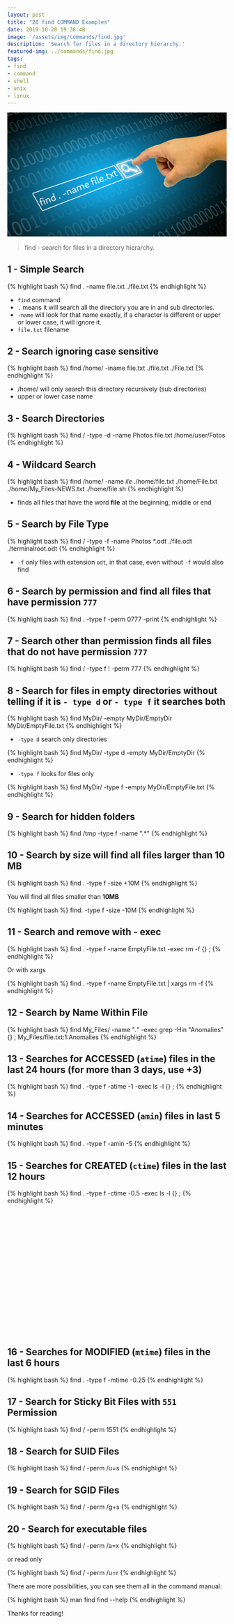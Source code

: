 ```yaml
---
layout: post
title: "20 find COMMAND Examples"
date: 2019-10-28 19:38:48
image: '/assets/img/commands/find.jpg'
description: 'Search for files in a directory hierarchy.'
featured-img: ../commands/find.jpg
tags:
- find
- command
- shell
- unix
- linux
---
```


![20 find COMMAND Examples](/assets/img/commands/find.jpg)

> find - search for files in a directory hierarchy.

## 1 - Simple Search
{% highlight bash %}
find . -name file.txt
./file.txt
{% endhighlight %}

* `find` command
* `.` means it will search all the directory you are in and sub directories.
* `-name` will look for that name exactly, if a character is different or upper or lower case, it will ignore it.
* `file.txt` filename

## 2 - Search ignoring case sensitive
{% highlight bash %}
find /home/ -iname file.txt
./file.txt
./File.txt
{% endhighlight %}

* /home/ will only search this directory recursively (sub directories)
* upper or lower case name

## 3 - Search Directories
{% highlight bash %}
find / -type -d -name Photos file.txt
/home/user/Fotos
{% endhighlight %}

## 4 - Wildcard Search
{% highlight bash %}
find /home/ -name *ile*
./home/file.txt
./home/File.txt
./home/My_Files-NEWS.txt
./home/file.sh
{% endhighlight %}

* finds all files that have the word **file** at the beginning, middle or end

## 5 - Search by File Type
{% highlight bash %}
find / -type -f -name Photos *.odt
./file.odt
./terminalroot.odt
{% endhighlight %}

* `-f` only files with extension `odt`, in that case, even without `-f` would also find

<!-- RETANGULO LARGO -->
<script async src="https://pagead2.googlesyndication.com/pagead/js/adsbygoogle.js"></script>
<!-- Informat -->
<ins class="adsbygoogle"
style="display:block"
data-ad-client="ca-pub-2838251107855362"
data-ad-slot="2327980059"
data-ad-format="auto"
data-full-width-responsive="true"></ins>
<script>
(adsbygoogle = window.adsbygoogle || []).push({});
</script>

## 6 - Search by permission and find all files that have permission `777`
{% highlight bash %}
find . -type f -perm 0777 -print
{% endhighlight %}

## 7 - Search other than permission finds all files that do not have permission `777`
{% highlight bash %}
find / -type f ! -perm 777
{% endhighlight %}

## 8 - Search for files in empty directories without telling if it is `- type d` or `- type f` it searches both

{% highlight bash %}
find MyDir/ -empty
MyDir/EmptyDir
MyDir/EmptyFile.txt
{% endhighlight %}

* `-type d` search only directories

{% highlight bash %}
find MyDir/ -type d -empty
MyDir/EmptyDir
{% endhighlight %}

* `-type f` looks for files only

{% highlight bash %}
find MyDir/ -type f -empty
MyDir/EmptyFile.txt
{% endhighlight %}

## 9 - Search for hidden folders

{% highlight bash %}
find /tmp -type f -name ".*"
{% endhighlight %}

## 10 - Search by size will find all files larger than 10 MB

{% highlight bash %}
find . -type f -size +10M
{% endhighlight %}

You will find all files smaller than **10MB**

{% highlight bash %}
find. -type f -size -10M
{% endhighlight %}

<!-- RETANGULO LARGO 2 -->
<script async src="//pagead2.googlesyndication.com/pagead/js/adsbygoogle.js"></script>
<ins class="adsbygoogle"
style="display:block; text-align:center;"
data-ad-layout="in-article"
data-ad-format="fluid"
data-ad-client="ca-pub-2838251107855362"
data-ad-slot="8549252987"></ins>
<script>
(adsbygoogle = window.adsbygoogle || []).push({});
</script>

## 11 - Search and remove with __- exec__

{% highlight bash %}
find . -type f -name EmptyFile.txt -exec rm -f {} \;
{% endhighlight %}

Or with xargs

{% highlight bash %}
find . -type f -name EmptyFile.txt | xargs rm -f
{% endhighlight %}


## 12 - Search by Name Within File
{% highlight bash %}
find My_Files/ -name "*.*" -exec grep -Hin "Anomalies" {} \;
My_Files/file.txt:1:Anomalies
{% endhighlight %}

## 13 - Searches for ACCESSED (`atime`) files in the last 24 hours (for more than 3 days, use +3)

{% highlight bash %}
find . -type f -atime -1 -exec ls -l {} \;
{% endhighlight %}

## 14 - Searches for ACCESSED (`amin`) files in last 5 minutes
{% highlight bash %}
find . -type f -amin -5
{% endhighlight %}

## 15 - Searches for CREATED (`ctime`) files in the last 12 hours
{% highlight bash %}
find . -type f -ctime -0.5 -exec ls -l {} \;
{% endhighlight %}

<!-- QUADRADO -->
<script async src="//pagead2.googlesyndication.com/pagead/js/adsbygoogle.js"></script>
<ins class="adsbygoogle"
style="display:inline-block;width:336px;height:280px"
data-ad-client="ca-pub-2838251107855362"
data-ad-slot="5351066970"></ins>
<script>
(adsbygoogle = window.adsbygoogle || []).push({});
</script>

## 16 - Searches for MODIFIED (`mtime`) files in the last 6 hours
{% highlight bash %}
find . -type f -mtime -0.25
{% endhighlight %}

## 17 - Search for Sticky Bit Files with `551` Permission
{% highlight bash %}
find / -perm 1551
{% endhighlight %}

## 18 - Search for SUID Files
{% highlight bash %}
find / -perm /u=s
{% endhighlight %}

## 19 - Search for SGID Files
{% highlight bash %}
find / -perm /g+s
{% endhighlight %}

## 20 - Search for executable files
{% highlight bash %}
find / -perm /a=x
{% endhighlight %}

or read only

{% highlight bash %}
find / -perm /u=r
{% endhighlight %}

There are more possibilities, you can see them all in the command manual:

{% highlight bash %}
man find
find --help
{% endhighlight %}

Thanks for reading!

<!-- QUADRADO -->
<script async src="//pagead2.googlesyndication.com/pagead/js/adsbygoogle.js"></script>
<ins class="adsbygoogle"
style="display:inline-block;width:336px;height:280px"
data-ad-client="ca-pub-2838251107855362"
data-ad-slot="5351066970"></ins>
<script>
(adsbygoogle = window.adsbygoogle || []).push({});
</script>

